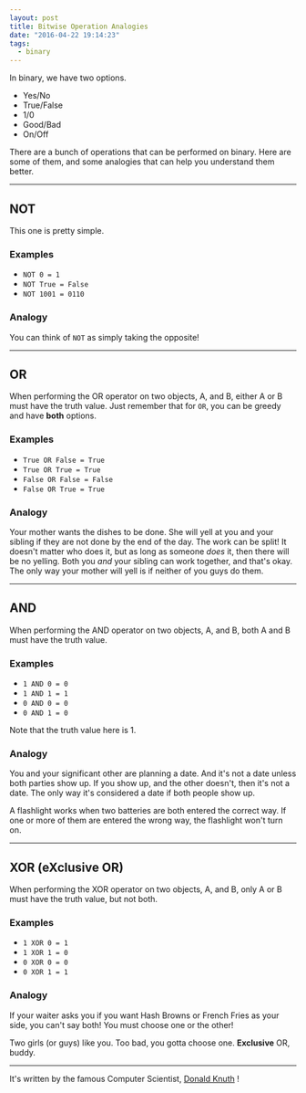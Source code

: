 ```yaml
---
layout: post
title: Bitwise Operation Analogies
date: "2016-04-22 19:14:23"
tags:
  - binary
---
```


In binary, we have two options.

- Yes/No
- True/False
- 1/0
- Good/Bad
- On/Off

There are a bunch of operations that can be performed on binary. Here are some
of them, and some analogies that can help you understand them better.

---

## NOT

This one is pretty simple.

### Examples

- `NOT 0 = 1`
- `NOT True = False`
- `NOT 1001 = 0110`

### Analogy

You can think of `NOT` as simply taking the opposite!

---

## OR

When performing the OR operator on two objects, A, and B, either A or B must
have the truth value. Just remember that for `OR`, you can be greedy and have
**both** options.

### Examples

- `True OR False = True`
- `True OR True = True`
- `False OR False = False`
- `False OR True = True`

### Analogy

Your mother wants the dishes to be done. She will yell at you and your sibling
if they are not done by the end of the day. The work can be split! It doesn't
matter who does it, but as long as someone _does_ it, then there will be no
yelling. Both you _and_ your sibling can work together, and that's okay. The
only way your mother will yell is if neither of you guys do them.

---

## AND

When performing the AND operator on two objects, A, and B, both A and B must
have the truth value.

### Examples

- `1 AND 0 = 0`
- `1 AND 1 = 1`
- `0 AND 0 = 0`
- `0 AND 1 = 0`

Note that the truth value here is 1.

### Analogy

You and your significant other are planning a date. And it's not a date unless
both parties show up. If you show up, and the other doesn't, then it's not a
date. The only way it's considered a date if both people show up.

A flashlight works when two batteries are both entered the correct way. If one
or more of them are entered the wrong way, the flashlight won't turn on.

---

## XOR (eXclusive OR)

When performing the XOR operator on two objects, A, and B, only A or B must have
the truth value, but not both.

### Examples

- `1 XOR 0 = 1`
- `1 XOR 1 = 0`
- `0 XOR 0 = 0`
- `0 XOR 1 = 1`

### Analogy

If your waiter asks you if you want Hash Browns or French Fries as your side,
you can't say both! You must choose one or the other!

Two girls (or guys) like you. Too bad, you gotta choose one. **Exclusive** OR,
buddy.

---

It's written by the famous Computer Scientist,
[Donald Knuth](https://en.wikipedia.org/wiki/Donald_Knuth) !
